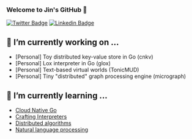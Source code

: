 ### Welcome to Jin's GitHub 👋

[![Twitter Badge](https://img.shields.io/badge/-Twitter-1877f2?style=flat-square&logo=twitter&logoColor=white&link=https://twitter.com/_jinyeom_/)](https://twitter.com/_jinyeom_/)
[![Linkedin Badge](https://img.shields.io/badge/-LinkedIn-blue?style=flat-square&logo=Linkedin&logoColor=white&link=https://www.linkedin.com/in/jinseok-yeom-510157125/)](https://www.linkedin.com/in/jinseok-yeom-510157125/)

<!--
[![Jin's github stats](https://github-readme-stats.vercel.app/api?username=jinyeom)](https://github.com/anuraghazra/github-readme-stats)
-->
<!--
**jinyeom/jinyeom** is a ✨ _special_ ✨ repository because its `README.md` (this file) appears on your GitHub profile.

Here are some ideas to get you started:

- 🔭 I’m currently working on ...
- 🌱 I’m currently learning ...
- 👯 I’m looking to collaborate on ...
- 🤔 I’m looking for help with ...
- 💬 Ask me about ...
- 📫 How to reach me: ...
- 😄 Pronouns: ...
- ⚡ Fun fact: ...
-->

## 🔭 I’m currently working on ...
- [Personal] Toy distributed key-value store in Go (cnkv)
- [Personal] Lox interpreter in Go (glox)
- [Personal] Text-based virtual worlds (TonicMUD)
- [Personal] Tiny "distributed" graph processing engine (micrograph)

## 🌱 I’m currently learning ...
- [Cloud Native Go](https://www.oreilly.com/library/view/cloud-native-go/9781492076322/)
- [Crafting Interpreters](https://craftinginterpreters.com/)
- [Distributed algorithms](https://www.amazon.com/Distributed-Algorithms-Kaufmann-Management-Systems/dp/1558603484)
- [Natural language processing](https://www.coursera.org/specializations/natural-language-processing)
